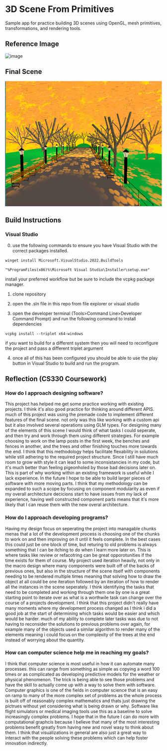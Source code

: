 # 3D Scene From Primitives 
Sample app for practice building 3D scenes using OpenGL, mesh primitives, transformations, and rendering tools.

## Reference Image

![image](./Project%20target%20image.png)

## Final Scene

![image](./Screenshot%202024-12-18%20212013.png)

## Build Instructions

### Visual Studio 

 0. use the following commands to ensure you have Visual Studio with the correct packages installed.

 ```
 winget install Microsoft.VisualStudio.2022.BuildTools 
 ```
 ```
 "%ProgramFiles(x86)%\Microsoft Visual Studio\Installer\setup.exe"
 ```
 install your preferred workflow but be sure to include the vcpkg package manager.

 1. clone repository

 2. open the .sln file in this repo from file explorer or visual studio

 3. open the developer terminal (Tools>Command Line>Developer Command Prompt) and run the following command to install dependencies
 
 ```
 vcpkg install --triplet x64-windows
 ```
 if you want to build for a different system then you will need to reconfigure the project and pass a different triplet argument

  4. once all of this has been configured you should be able to use the play button in Visual Studio to build and run the program.

## Reflection (CS330 Coursework)

### How do I approach designing software?

This project has helped me get some practice working with existing projects. I think it's also good practice for thinking around different APIS. much of this project was using the premade code to implement different features of the final scene. not only was this like working with a custom api but it also involved several operations using GLM types.
For designing many of the elements of this scene I would think of what tasks I could seperate, and then try and work through them using different strategies. For example choosing to work on the lamp posts in the first week, the benches and fences in another, and the trees and other finishing touches more towards the end. I think that this methodology helps facilitate flexability in solutions while still adhering to the required project structure. Since I still have much room to grow with style it can lead to some inconsistancies in my code, but it's much better than feeling pigeonholed by those bad decisions later on. This is part of why working within an existing framework is useful while I lack experience.
In the future I hope to be able to build larger pieces of software with more moving parts. I think that my methodology can be expanded to such a scope by focusing on component modularity as even if my overall architecture decicions start to have issues from my lack of experience, having well constructed component parts means that it's more likely that I can reuse them with the new overal architecture.

### How do I approach developing programs?

Having my design focus on seperating the project into managable chunks menas that a lot of the development process is choosing one of the chunks to work on and then improving on it until it feels complete. In the best cases this could just be one block of time, but returing to old problems is always something that I can be itching to do when I learn more later on. This is where tasks like review or refacotring can be great opporotunities if the time exists for them of course.
My project used iteration heavily, not only in the macro design where many components were built off of the backs of previous ones, but also in the structure of the scene itself with components needing to be rendered multiple times meaning that solving how to draw the object at all could be one iteration followed by an iteration of how to render all the instances in the scene seperately. I think identifying the tasks that need to be completed and working through them one by one is a great starting point to iterate over as what is a worthwile task can change over the course of a projects development.
I think that this project didn't really have many moments where my development process changed as I think i did a good job at the start of determining which tasks would be easier and which would be harder. much of my ability to complete later tasks was due to not having to reconsider the solutions to previous problems over again, for example many of the objects used a similar algorithm to render many of the elements meaning i could focus on the complexity of the trees at the end instead of worrying about the quantity.

### How can computer science help me in reaching my goals? 

I think that computer science is most useful in how it can automate many processes. this can range from something as simple as copying a word 100 times or as complicated as developing predictive models for the weather or physical phenomenon. The trick is being able to see those problems and have the skill to actually come up with a way to solve them with software.
Computer graphics is one of the fields in computer science that is an easy on ramp to many of the more complex set of problems as the whole process is built off of reasonably complex mathematics and thats just drawing the pictrues without yet considering what is being drawn or why. Software like flight simulators or medical imaging tools use this as a baseline to solve increasingly complex problems.
I hope that in the future I can do more with computational graphcis because I believe that many of the most interesting problems benefit greatly from having new and novel wasy to think about them. I think that visualizations in general are also just a great way to interact with the people solving these problems which can help foster innovation indirectly.
